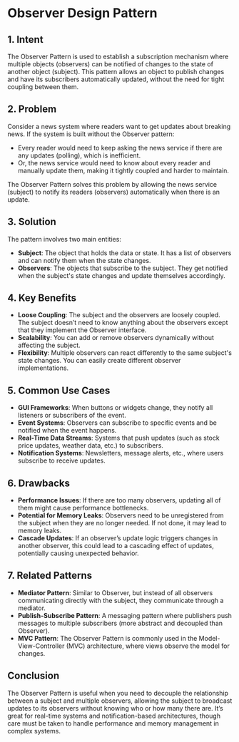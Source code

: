 
# Observer Design Pattern

## 1. Intent
The Observer Pattern is used to establish a subscription mechanism where multiple objects (observers) can be notified of changes to the state of another object (subject). 
This pattern allows an object to publish changes and have its subscribers automatically updated, without the need for tight coupling between them.

## 2. Problem
Consider a news system where readers want to get updates about breaking news. If the system is built without the Observer pattern:

- Every reader would need to keep asking the news service if there are any updates (polling), which is inefficient.
- Or, the news service would need to know about every reader and manually update them, making it tightly coupled and harder to maintain.

The Observer Pattern solves this problem by allowing the news service (subject) to notify its readers (observers) automatically when there is an update.

## 3. Solution
The pattern involves two main entities:

- **Subject**: The object that holds the data or state. It has a list of observers and can notify them when the state changes.
- **Observers**: The objects that subscribe to the subject. They get notified when the subject's state changes and update themselves accordingly.

## 4. Key Benefits
- **Loose Coupling**: The subject and the observers are loosely coupled. The subject doesn’t need to know anything about the observers except that they implement the Observer interface.
- **Scalability**: You can add or remove observers dynamically without affecting the subject.
- **Flexibility**: Multiple observers can react differently to the same subject's state changes. You can easily create different observer implementations.

## 5. Common Use Cases
- **GUI Frameworks**: When buttons or widgets change, they notify all listeners or subscribers of the event.
- **Event Systems**: Observers can subscribe to specific events and be notified when the event happens.
- **Real-Time Data Streams**: Systems that push updates (such as stock price updates, weather data, etc.) to subscribers.
- **Notification Systems**: Newsletters, message alerts, etc., where users subscribe to receive updates.

## 6. Drawbacks
- **Performance Issues**: If there are too many observers, updating all of them might cause performance bottlenecks.
- **Potential for Memory Leaks**: Observers need to be unregistered from the subject when they are no longer needed. If not done, it may lead to memory leaks.
- **Cascade Updates**: If an observer’s update logic triggers changes in another observer, this could lead to a cascading effect of updates, potentially causing unexpected behavior.

## 7. Related Patterns
- **Mediator Pattern**: Similar to Observer, but instead of all observers communicating directly with the subject, they communicate through a mediator.
- **Publish-Subscribe Pattern**: A messaging pattern where publishers push messages to multiple subscribers (more abstract and decoupled than Observer).
- **MVC Pattern**: The Observer Pattern is commonly used in the Model-View-Controller (MVC) architecture, where views observe the model for changes.

## Conclusion
The Observer Pattern is useful when you need to decouple the relationship between a subject and multiple observers, allowing the subject to broadcast updates to its observers without knowing who or how many there are. 
It’s great for real-time systems and notification-based architectures, though care must be taken to handle performance and memory management in complex systems.
